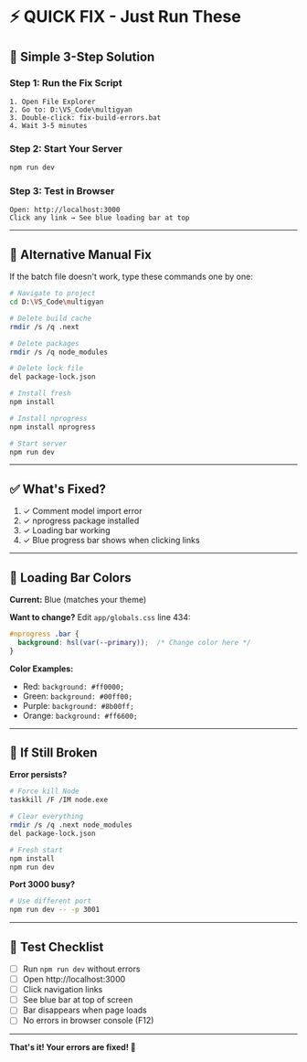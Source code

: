 # ⚡ QUICK FIX - Just Run These

## 🎯 Simple 3-Step Solution

### Step 1: Run the Fix Script
```
1. Open File Explorer
2. Go to: D:\VS_Code\multigyan
3. Double-click: fix-build-errors.bat
4. Wait 3-5 minutes
```

### Step 2: Start Your Server
```bash
npm run dev
```

### Step 3: Test in Browser
```
Open: http://localhost:3000
Click any link → See blue loading bar at top
```

---

## 🔧 Alternative Manual Fix

If the batch file doesn't work, type these commands one by one:

```bash
# Navigate to project
cd D:\VS_Code\multigyan

# Delete build cache
rmdir /s /q .next

# Delete packages
rmdir /s /q node_modules

# Delete lock file
del package-lock.json

# Install fresh
npm install

# Install nprogress
npm install nprogress

# Start server
npm run dev
```

---

## ✅ What's Fixed?

1. ✓ Comment model import error
2. ✓ nprogress package installed
3. ✓ Loading bar working
4. ✓ Blue progress bar shows when clicking links

---

## 🎨 Loading Bar Colors

**Current:** Blue (matches your theme)

**Want to change?** Edit `app/globals.css` line 434:
```css
#nprogress .bar {
  background: hsl(var(--primary));  /* Change color here */
}
```

**Color Examples:**
- Red: `background: #ff0000;`
- Green: `background: #00ff00;`
- Purple: `background: #8b00ff;`
- Orange: `background: #ff6600;`

---

## 🚨 If Still Broken

**Error persists?**
```bash
# Force kill Node
taskkill /F /IM node.exe

# Clear everything
rmdir /s /q .next node_modules
del package-lock.json

# Fresh start
npm install
npm run dev
```

**Port 3000 busy?**
```bash
# Use different port
npm run dev -- -p 3001
```

---

## 📱 Test Checklist

- [ ] Run `npm run dev` without errors
- [ ] Open http://localhost:3000
- [ ] Click navigation links
- [ ] See blue bar at top of screen
- [ ] Bar disappears when page loads
- [ ] No errors in browser console (F12)

---

**That's it! Your errors are fixed! 🎉**
